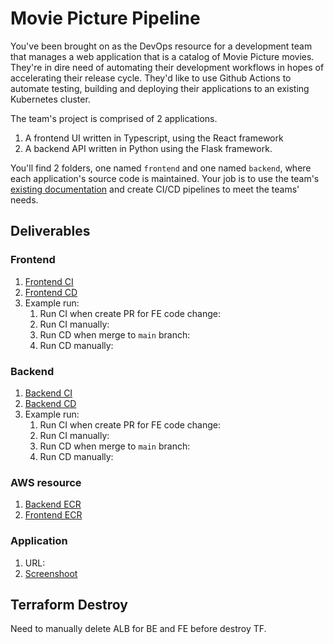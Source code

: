 # Movie Picture Pipeline

You've been brought on as the DevOps resource for a development team that manages a web application that is a catalog of Movie Picture movies. They're in dire need of automating their development workflows in hopes of accelerating their release cycle. They'd like to use Github Actions to automate testing, building and deploying their applications to an existing Kubernetes cluster.

The team's project is comprised of 2 applications.

1. A frontend UI written in Typescript, using the React framework
2. A backend API written in Python using the Flask framework.

You'll find 2 folders, one named `frontend` and one named `backend`, where each application's source code is maintained. Your job is to use the team's [existing documentation](#frontend-development-notes) and create CI/CD pipelines to meet the teams' needs.

## Deliverables

### Frontend

1. [Frontend CI]()
1. [Frontend CD]()
1. Example run:
   1. Run CI when create PR for FE code change:
   1. Run CI manually:
   1. Run CD when merge to `main` branch:
   1. Run CD manually:

### Backend

1. [Backend CI]()
1. [Backend CD]()
1. Example run:
   1. Run CI when create PR for FE code change:
   1. Run CI manually:
   1. Run CD when merge to `main` branch:
   1. Run CD manually:

### AWS resource

1. [Backend ECR]()
1. [Frontend ECR]()

### Application

1. URL:
2. [Screenshoot]()

## Terraform Destroy

Need to manually delete ALB for BE and FE before destroy TF.
